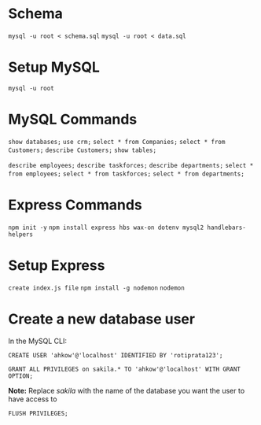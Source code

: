 # Schema
`mysql -u root < schema.sql`
`mysql -u root < data.sql`

# Setup MySQL
`mysql -u root`

# MySQL Commands
`show databases;`
`use crm;`
`select * from Companies;`
`select * from Customers;`
`describe Customers;`
`show tables;`

`describe employees;`
`describe taskforces;`
`describe departments;`
`select * from employees;`
`select * from taskforces;`
`select * from departments;`

# Express Commands
`npm init -y`
`npm install express hbs wax-on dotenv mysql2 handlebars-helpers`

# Setup Express
`create index.js file`
`npm install -g nodemon`
`nodemon`

# Create a new database user
In the MySQL CLI:
```
CREATE USER 'ahkow'@'localhost' IDENTIFIED BY 'rotiprata123';
```

```
GRANT ALL PRIVILEGES on sakila.* TO 'ahkow'@'localhost' WITH GRANT OPTION;
```
**Note:** Replace *sakila* with the name of the database you want the user to have access to
 
 ```
FLUSH PRIVILEGES;
```
